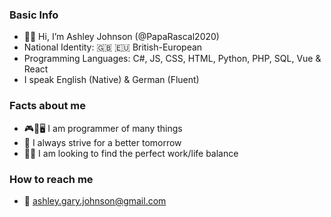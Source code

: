 ### Basic Info
- 👦🏽 Hi, I’m Ashley Johnson (@PapaRascal2020)
- National Identity: 🇬🇧 🇪🇺 British-European
- Programming Languages: C#, JS, CSS, HTML, Python, PHP, SQL, Vue & React
- I speak English (Native) & German (Fluent)

### Facts about me
- 🎮📱🖥️ I am programmer of many things
- 🌱 I always strive for a better tomorrow
- 🏃‍♂️ I am looking to find the perfect work/life balance

### How to reach me
- 📧 ashley.gary.johnson@gmail.com
